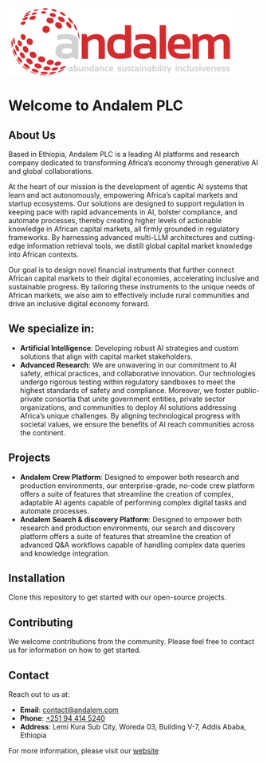 <img alt="Andalem Logo" src="app_images/andalem-logo-with-motto.png" width="450" style="margin-left: auto; margin-right: auto;">

#

# Welcome to Andalem PLC

## About Us

Based in Ethiopia, Andalem PLC is a leading AI platforms and research company dedicated to transforming Africa’s economy through generative AI and global collaborations.

At the heart of our mission is the development of agentic AI systems that learn and act autonomously, empowering Africa’s capital markets and startup ecosystems. Our solutions are designed to support regulation in keeping pace with rapid advancements in AI, bolster compliance, and automate processes, thereby creating higher levels of actionable knowledge in African capital markets, all firmly grounded in regulatory frameworks. By harnessing advanced multi-LLM architectures and cutting-edge information retrieval tools, we distill global capital market knowledge into African contexts.

Our goal is to design novel financial instruments that further connect African capital markets to their digital economies, accelerating inclusive and sustainable progress. By tailoring these instruments to the unique needs of African markets, we also aim to effectively include rural communities and drive an inclusive digital economy forward.

## We specialize in:
- **Artificial Intelligence**: Developing robust AI strategies and custom solutions that align with capital market stakeholders.
- **Advanced Research**: We are unwavering in our commitment to AI safety, ethical practices, and collaborative innovation. Our technologies undergo rigorous testing within regulatory sandboxes to meet the highest standards of safety and compliance. Moreover, we foster public-private consortia that unite government entities, private sector organizations, and communities to deploy AI solutions addressing Africa’s unique challenges. By aligning technological progress with societal values, we ensure the benefits of AI reach communities across the continent.

## Projects

- **Andalem Crew Platform**:  Designed to empower both research and production environments, our enterprise-grade, no-code crew platform offers a suite of features that streamline the creation of complex, adaptable AI agents capable of performing complex digital tasks and automate processes.
- **Andalem Search & discovery Platform**: Designed to empower both research and production environments, our search and discovery platform offers a suite of features that streamline the creation of advanced Q&A workflows capable of handling complex data queries and knowledge integration.

## Installation

Clone this repository to get started with our open-source projects.

## Contributing

We welcome contributions from the community. Please feel free to contact us for information on how to get started.

## Contact

Reach out to us at:
- **Email**: [contact@andalem.com](mailto:contact@andalem.com)
- **Phone**: [+251 94 414 5240](tel:+251944145240)
- **Address**: Lemi Kura Sub City, Woreda 03, Building V-7, Addis Ababa, Ethiopia

For more information, please visit our [website](https://andalem.com)
